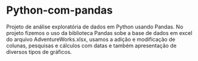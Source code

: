 # Python-com-pandas
Projeto de análise exploratória de dados em Python usando Pandas.
No projeto fizemos o uso da biblioteca Pandas sobe a base de dados em excel do arquivo AdventureWorks.xlsx, usamos a adição e modificação de colunas, pesquisas 
e cálculos com datas e também apresentação de diversos tipos de gráficos.
